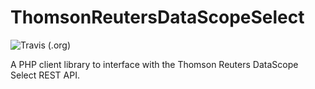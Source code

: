 # ThomsonReutersDataScopeSelect
![Travis (.org)](https://img.shields.io/travis/michaeldrennen/ThomsonReutersDataScopeSelect) 

A PHP client library to interface with the Thomson Reuters DataScope Select REST API.
